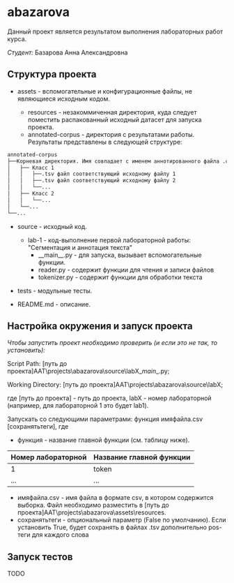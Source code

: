 # abazarova

Данный проект является результатом выполнения лабораторных работ курса.

*Студент:* Базарова Анна Александровна

## Структура проекта

* assets - вспомогательные и конфигурационные файлы, не являющиеся исходным кодом.

  * resources - незакоммиченная директория, куда следует поместить распакованный исходный датасет для запуска проекта.
  * annotated-corpus - директория с результатами работы. Результаты представлены в следующей структуре:
  
```sh
annotated-corpus
├──Корневая директория. Имя совпадает с именем аннотированного файла .csv
│   ├── Класс 1
│   │   ├──.tsv файл соответствующий исходному файлу 1 
│   │   ├──.tsv файл соответствующий исходному файлу 2 
│   │   └──...
│   ├── Класс 2
│   │   └──...
│   └──...
└──...
```

* source - исходный код.
 
  * lab-1 - код-выполнение первой лабораторной работы: "Сегментация и аннотация текста"
    * \_\_main__.py - для запуска, вызывает вспомогательные функции.
    * reader.py - содержит функции для чтения и записи файлов
    * tokenizer.py - содержит функции для обработки текста
 
* tests - модульные тесты.
 
* README.md - описание.

## Настройка окружения и запуск проекта

*Чтобы запустить проект необходимо проверить (и если это не так, то установить):*

Script Path: [путь до проекта]AAT\projects\abazarova\source\labХ\__main__.py;

Working Directory: [путь до проекта]AAT\projects\abazarova\source\labХ;

где [путь до проекта] - путь до проекта, labX - номер лабораторной (например, для лабораторной 1 это будет lab1).

Запускать со следующими параметрами: функция имяфайла.csv [сохранятьтеги], где 
* функция - название главной функции (см. таблицу ниже).


| Номер лабораторной                | Название главной функции         |
|-----------------------------------|----------------------------------|
| 1                                 | token                            |
| ...|...|

* имяфайла.csv - имя файла в формате csv, в котором содержится выборка. Файл необходимо разместить в [путь до проекта]AAT\projects\abazarova\assets\resources.
* сохранятьтеги - опциональный параметр (False по умолчанию). Если установить True, будет сохранять в файлах .tsv дополнительно pos-теги для каждого слова

## Запуск тестов

TODO
